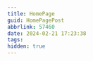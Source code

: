 ```yaml
---
title: HomePage
guid: HomePagePost
abbrlink: 57460
date: 2024-02-21 17:23:38
tags:
hidden: true
---
```

